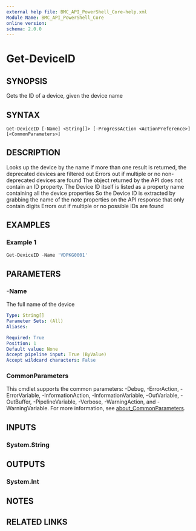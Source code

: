 ```yaml
---
external help file: BMC_API_PowerShell_Core-help.xml
Module Name: BMC_API_PowerShell_Core
online version:
schema: 2.0.0
---
```


# Get-DeviceID

## SYNOPSIS

Gets the ID of a device, given the device name

## SYNTAX

```text
Get-DeviceID [-Name] <String[]> [-ProgressAction <ActionPreference>] [<CommonParameters>]
```

## DESCRIPTION

Looks up the device by the name
if more than one result is returned, the deprecated devices are filtered out
Errors out if multiple or no non-deprecated devices are found
The object returned by the API does not contain an ID property.
The Device ID itself is listed as a property name containing all the device properties
So the Device ID is extracted by grabbing the name of the note properties on the API response that only contain digits
Errors out if multiple or no possible IDs are found

## EXAMPLES

### Example 1

```PowerShell
Get-DeviceID -Name 'VDPKG0001'
```

## PARAMETERS

### -Name

The full name of the device

```yaml
Type: String[]
Parameter Sets: (All)
Aliases:

Required: True
Position: 1
Default value: None
Accept pipeline input: True (ByValue)
Accept wildcard characters: False
```

### CommonParameters

This cmdlet supports the common parameters: -Debug, -ErrorAction, -ErrorVariable, -InformationAction, -InformationVariable, -OutVariable, -OutBuffer, -PipelineVariable, -Verbose, -WarningAction, and -WarningVariable. For more information, see [about_CommonParameters](http://go.microsoft.com/fwlink/?LinkID=113216).

## INPUTS

### System.String

## OUTPUTS

### System.Int

## NOTES

## RELATED LINKS
